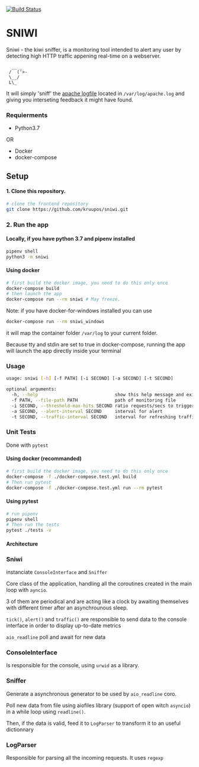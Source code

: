 [![Build Status](https://travis-ci.org/kruupos/sniwi.svg?branch=master)](https://travis-ci.org/kruupos/sniwi)

# SNIWI

Sniwi - the kiwi sniffer, is a monitoring tool intended to alert any user by detecting high HTTP traffic appening real-time on a webserver.

```
  __ _
 /  ('>-
 \__/
 L\_
 ```                           


It will simply 'sniff' the [apache logfile](https://httpd.apache.org/docs/2.2/en/logs.html) located in `/var/log/apache.log` and giving you interseting feedback it might have found.

### Requierments

* Python3.7

OR

* Docker
* docker-compose

## Setup

#### 1. Clone this repository. 

```bash
# clone the frontend repository
git clone https://github.com/kruupos/sniwi.git
```

### 2. Run the app

#### Locally, if you have python 3.7 and pipenv installed 

```bash
pipenv shell
python3 -m sniwi
```

#### Using docker

```bash
# first build the docker image, you need to do this only once
docker-compose build
# then launch the app
docker-compose run --rm sniwi # May freeze.
```

Note: if you have docker-for-windows installed you can use

```bash
docker-compose run --rm sniwi_windows
```

it will map the container folder `/var/log` to your current folder.

Because tty and stdin are set to true in docker-compose, running the app will launch the app directly inside your terminal

### Usage

```bash
usage: sniwi [-h] [-f PATH] [-i SECOND] [-a SECOND] [-t SECOND]

optional arguments:
  -h, --help                             show this help message and exit
  -f PATH, --file-path PATH              path of monitoring file
  -i SECOND, --threshold-max-hits SECOND ratio requests/secs to trigger an alert
  -a SECOND, --alert-interval SECOND     interval for alert
  -t SECOND, --traffic-interval SECOND   interval for refreshing traffic information
```

### Unit Tests

Done with `pytest`

#### Using docker (recommanded)

```bash
# first build the docker image, you need to do this only once
docker-compose -f ./docker-compose.test.yml build
# Then run pytest
docker-compose -f ./docker-compose.test.yml run --rm pytest
```

#### Using pytest

```bash
# run pipenv
pipenv shell
# Then run the tests
pytest ./tests -v
```

#### Architecture

### Sniwi

instanciate `ConsoleInterface` and `Sniffer`

Core class of the application, handling all the coroutines created in the main loop with `ayncio`.

3 of them are periodical and are acting like a clock by awaiting themselves with different timer after an asynchrounous sleep.

`tick()`, `alert()` and `traffic()` are responsible to send data to the console interface in order to display up-to-date metrics

`aio_readline` poll and await for new data

### ConsoleInterface

Is responsible for the console, using `urwid` as a library.

### Sniffer

Generate a asynchronous generator to be used by `aio_readline` coro.

Poll new data from file using aiofiles library (support of open witch `asyncio`) in a while loop using `readline()`.

Then, if the data is valid, feed it to `LogParser` to transform it to an useful dictionnary

### LogParser

Responsible for parsing all the incoming requests. It uses `regexp`
